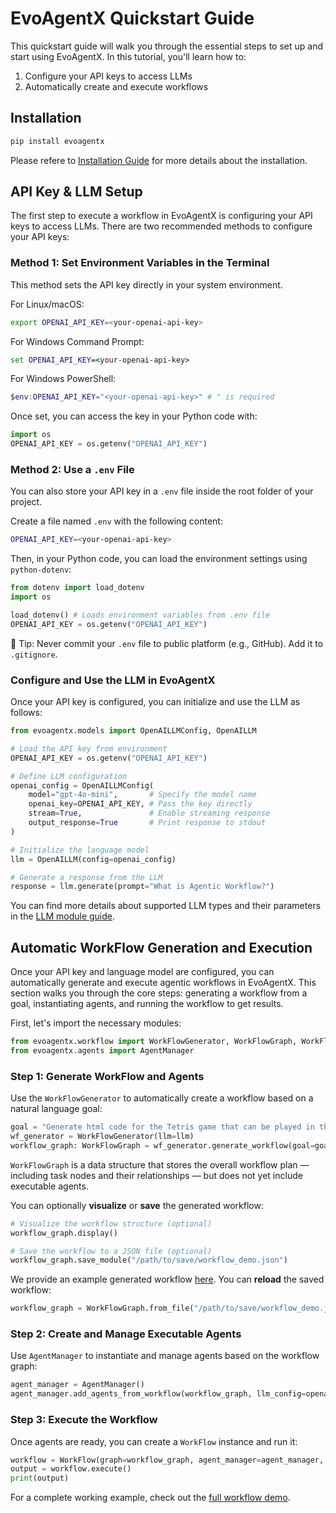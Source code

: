 # EvoAgentX Quickstart Guide

This quickstart guide will walk you through the essential steps to set up and start using EvoAgentX. In this tutorial, you'll learn how to:

1. Configure your API keys to access LLMs 
2. Automatically create and execute workflows 


## Installation
```bash
pip install evoagentx 
```
Please refere to [Installation Guide](./installation.md) for more details about the installation. 

## API Key & LLM Setup 

The first step to execute a workflow in EvoAgentX is configuring your API keys to access LLMs. There are two recommended methods to configure your API keys:

### Method 1: Set Environment Variables in the Terminal

This method sets the API key directly in your system environment.

For Linux/macOS: 
```bash
export OPENAI_API_KEY=<your-openai-api-key>
```

For Windows Command Prompt: 
```cmd 
set OPENAI_API_KEY=<your-openai-api-key>
```

For Windows PowerShell:
```powershell
$env:OPENAI_API_KEY="<your-openai-api-key>" # " is required 
```

Once set, you can access the key in your Python code with:
```python
import os
OPENAI_API_KEY = os.getenv("OPENAI_API_KEY")
```

### Method 2: Use a `.env` File 

You can also store your API key in a `.env` file inside the root folder of your project.

Create a file named `.env` with the following content:
```bash
OPENAI_API_KEY=<your-openai-api-key>
```

Then, in your Python code, you can load the environment settings using `python-dotenv`:
```python
from dotenv import load_dotenv 
import os 

load_dotenv() # Loads environment variables from .env file
OPENAI_API_KEY = os.getenv("OPENAI_API_KEY")
```
🔐 Tip: Never commit your `.env` file to public platform (e.g., GitHub). Add it to `.gitignore`.

### Configure and Use the LLM in EvoAgentX
Once your API key is configured, you can initialize and use the LLM as follows:

```python
from evoagentx.models import OpenAILLMConfig, OpenAILLM

# Load the API key from environment
OPENAI_API_KEY = os.getenv("OPENAI_API_KEY")

# Define LLM configuration
openai_config = OpenAILLMConfig(
    model="gpt-4o-mini",       # Specify the model name
    openai_key=OPENAI_API_KEY, # Pass the key directly
    stream=True,               # Enable streaming response
    output_response=True       # Print response to stdout
)

# Initialize the language model
llm = OpenAILLM(config=openai_config)

# Generate a response from the LLM
response = llm.generate(prompt="What is Agentic Workflow?")
```

You can find more details about supported LLM types and their parameters in the [LLM module guide](./modules/llm.md).


## Automatic WorkFlow Generation and Execution 

Once your API key and language model are configured, you can automatically generate and execute agentic workflows in EvoAgentX. This section walks you through the core steps: generating a workflow from a goal, instantiating agents, and running the workflow to get results.

First, let's import the necessary modules:

```python
from evoagentx.workflow import WorkFlowGenerator, WorkFlowGraph, WorkFlow
from evoagentx.agents import AgentManager
```

### Step 1: Generate WorkFlow and Agents 
Use the `WorkFlowGenerator` to automatically create a workflow based on a natural language goal:
```python
goal = "Generate html code for the Tetris game that can be played in the browser."
wf_generator = WorkFlowGenerator(llm=llm)
workflow_graph: WorkFlowGraph = wf_generator.generate_workflow(goal=goal)
```
`WorkFlowGraph` is a data structure that stores the overall workflow plan — including task nodes and their relationships — but does not yet include executable agents.

You can optionally **visualize** or **save** the generated workflow:
```python
# Visualize the workflow structure (optional)
workflow_graph.display()

# Save the workflow to a JSON file (optional)
workflow_graph.save_module("/path/to/save/workflow_demo.json")
```
We provide an example generated workflow [here](https://github.com/EvoAgentX/EvoAgentX/blob/main/examples/output/tetris_game/workflow_demo_4o_mini.json). You can **reload** the saved workflow:
```python
workflow_graph = WorkFlowGraph.from_file("/path/to/save/workflow_demo.json")
```

### Step 2: Create and Manage Executable Agents 

Use `AgentManager` to instantiate and manage agents based on the workflow graph:
```python
agent_manager = AgentManager()
agent_manager.add_agents_from_workflow(workflow_graph, llm_config=openai_config)
```

### Step 3: Execute the Workflow 
Once agents are ready, you can create a `WorkFlow` instance and run it:
```python
workflow = WorkFlow(graph=workflow_graph, agent_manager=agent_manager, llm=llm)
output = workflow.execute()
print(output)
```

For a complete working example, check out the [full workflow demo](https://github.com/EvoAgentX/EvoAgentX/blob/main/examples/workflow_demo.py).

